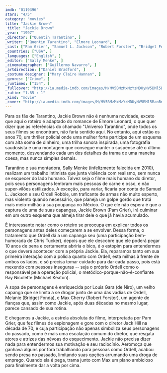 ```yaml
---
imdb: "0119396"
stars: "4/5"
category: "movies"
title: "Jackie Brown"
_title: "Jackie Brown"
_year: "1997"
_director: ["Quentin Tarantino", ]
_writer: ["Quentin Tarantino", "Elmore Leonard", ]
_cast: ["Pam Grier", "Samuel L. Jackson", "Robert Forster", "Bridget Fonda", "Michael Keaton", "Robert De Niro", "Michael Bowen", "Chris Tucker", "LisaGay Hamilton", ]
_countries: ["USA", ]
_languages: ["English", ]
_editor: ["Sally Menke", ]
_cinematographer: ["Guillermo Navarro", ]
_artdirection: ["Daniel Bradford", ]
_costume designer: ["Mary Claire Hannan", ]
_genres: ["Crime", ]
_runtimes: ["154", ]
_fullcover: "http://ia.media-imdb.com/images/M/MV5BMzMxMzYzMDUyNV5BMl5BanBnXkFtZTgwMjI2Mzk5MDE@.jpg"
_ratio: "1.85 : 1"
_kind: "movie"
_cover: "http://ia.media-imdb.com/images/M/MV5BMzMxMzYzMDUyNV5BMl5BanBnXkFtZTgwMjI2Mzk5MDE@._V1._SX93_SY140_.jpg"
---
```

Para os fãs de Tarantino, Jackie Brown não é nenhuma novidade, exceto que aqui o roteiro é adaptado do romance de Elmore Leonard, o que quer dizer que as referências do chamado "Universo Tarantino", onde todos os seus filmes se encontram, não faria sentido aqui. No entanto, aqui estão os anos 70, um thriller policial onde uma mulher forte participa de um esquema com alta soma de dinheiro, uma trilha sonora inspirada, uma fotografia saudosista e uma montagem que consegue manter o suspense até o último momento, desvendando cada um dos detalhes da trama de uma maneira coesa, mas nunca simples demais.

Tarantino e sua montadora, Sally Menke (infelizmente falecida em 2010), realizam um trabalho intimista que junta violência com realismo, sem nunca se esquecer do lado humano. Talvez seja o filme mais humano do diretor, pois seus personagens lembram mais pessoas de carne e osso, e não super-vilões estilizados. A exceção, para variar, ficaria por conta de Samuel L. Jackson e seu Ordell Robbie, um traficante de armas não muito esperto, mas violento quando necessário, que planeja um golpe gordo que tratá mais meio-milhão à sua poupança no México. O que ele não espera é que a captura de uma de suas capangas, Jackie Brown (Pam Grier), irá culminar em um outro esquema que almeja tirar dele o que já havia acumulado.

É interessante notar como o roteiro se preocupa em explicar todos os personagens antes deles começarem a se envolver. Dessa forma, o tratamento que Ordell dá a um capanga seu (uma participação bem-humorada de Chris Tucker), depois que ele descobre que ele poderá pegar 10 anos de pena e certamente abriria o bico, é o estopim para entendermos o que deverá acontecer com a própria Jackie. Ela, reparamos tanto em sua primeira interação com a polícia quanto com Ordell, está milhas à frente de ambos os lados, e só precisa tomar cuidado para dar cada passo, pois está mexendo com pessoas inseguras -- seja o próprio Ordell como o responsável pela operação policial, o metódico-porque-não-é-confiante Ray Nicolette (Michael Keaton).

A sopa de personagens é enriquecida por Louis Gara (de Niro), um velho capanga que se limita a se drogar junto de uma das vadias de Ordell, Melanie (Bridget Fonda), e Max Cherry (Robert Forster), um agente de fianças que, assim como Jackie, após duas décadas no mesmo lugar, parece cansado de sua rotina.

E chegamos a Jackie, a estrela absoluta do filme, interpretada por Pam Grier, que fez filmes de espionagem e gore com o diretor Jack Hill na década de 70, e cuja participação não apenas simboliza seus personagens do passado, como é mais uma escalação comum do diretor, que resgata atores e atrizes das névoas do esquecimento. Jackie não precisa dizer nada para entendermos sua motivação e seu raciocínio. Aeromoça que ganhava alguns por fora trabalhando para pessoas como Ordell, acabou sendo presa no passado, limitando suas opções arrumando uma droga de emprego. Quando ela é pega, trama junto com Max um plano ambicioso para finalmente dar a volta por cima.
